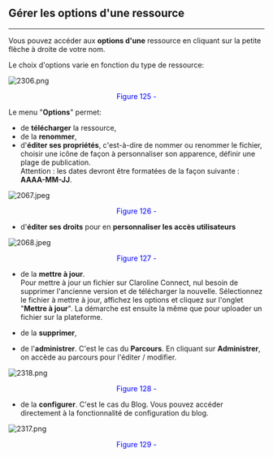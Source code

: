 ## Gérer les options d'une ressource
---

Vous pouvez accéder aux **options d'une** ressource en cliquant sur la petite flèche à droite de votre nom.

Le choix d'options varie en fonction du type de ressource:

![2306.png](http://www.claroline.net/uploads/custom/images/2306.png)

<p style="text-align: center; color: blue">Figure 125 - </p>

Le menu "**Options**" permet:

* de **télécharger** la ressource,
* de la **renommer**,
* d'**éditer ses propriétés**, c'est-à-dire de nommer ou renommer le fichier, choisir une icône de façon à personnaliser son apparence, définir une plage de publication.<br />Attention : les dates devront être formatées de la façon suivante : **AAAA-MM-JJ**.

![2067.jpeg](http://www.claroline.net/uploads/custom/images/2067.jpeg)

<p style="text-align: center; color: blue">Figure 126 - </p>

* d'**éditer ses droits** pour en **personnaliser les accès utilisateurs**

![2068.jpeg](http://www.claroline.net/uploads/custom/images/2068.jpeg)

<p style="text-align: center; color: blue">Figure 127 - </p>

* de la **mettre à jour**.<br />Pour mettre à jour un fichier sur Claroline Connect, nul besoin de supprimer l'ancienne version et de télécharger la nouvelle. Sélectionnez le fichier à mettre à jour, affichez les options et cliquez sur l'onglet "**Mettre à jour**". La démarche est ensuite la même que pour uploader un fichier sur la plateforme.

* de la **supprimer**,
* de l'**administrer**. C'est le cas du **Parcours**. En cliquant sur **Administrer**, on accède au parcours pour l'éditer / modifier.

![2318.png](http://www.claroline.net/uploads/custom/images/2318.png)

<p style="text-align: center; color: blue">Figure 128 - </p>

* de la **configurer**. C'est le cas du Blog. Vous pouvez accéder directement à la fonctionnalité de configuration du blog.

![2317.png](http://www.claroline.net/uploads/custom/images/2317.png)

<p style="text-align: center; color: blue">Figure 129 - </p>
